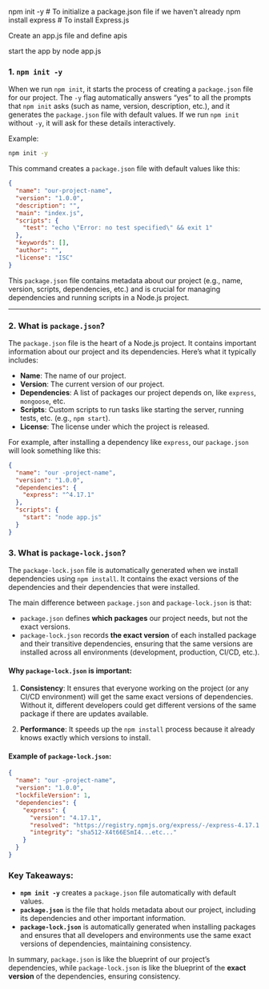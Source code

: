 npm init -y    # To initialize a package.json file if we haven't already
npm install express   # To install Express.js

Create an app.js file and define apis

 start the app by node app.js




### 1. **`npm init -y`**
When we run `npm init`, it starts the process of creating a `package.json` file for our  project. The `-y` flag automatically answers “yes” to all the prompts that `npm init` asks (such as name, version, description, etc.), and it generates the `package.json` file with default values. If we run `npm init` without `-y`, it will ask for these details interactively.

Example:

```bash
npm init -y
```

This command creates a `package.json` file with default values like this:

```json
{
  "name": "our-project-name",
  "version": "1.0.0",
  "description": "",
  "main": "index.js",
  "scripts": {
    "test": "echo \"Error: no test specified\" && exit 1"
  },
  "keywords": [],
  "author": "",
  "license": "ISC"
}
```

This `package.json` file contains metadata about our  project (e.g., name, version, scripts, dependencies, etc.) and is crucial for managing dependencies and running scripts in a Node.js project.

---

### 2. **What is `package.json`?**

The `package.json` file is the heart of a Node.js project. It contains important information about our  project and its dependencies. Here’s what it typically includes:

- **Name**: The name of our  project.
- **Version**: The current version of our  project.
- **Dependencies**: A list of packages our  project depends on, like `express`, `mongoose`, etc.
- **Scripts**: Custom scripts to run tasks like starting the server, running tests, etc. (e.g., `npm start`).
- **License**: The license under which the project is released.

For example, after installing a dependency like `express`, our  `package.json` will look something like this:

```json
{
  "name": "our -project-name",
  "version": "1.0.0",
  "dependencies": {
    "express": "^4.17.1"
  },
  "scripts": {
    "start": "node app.js"
  }
}
```

### 3. **What is `package-lock.json`?**

The `package-lock.json` file is automatically generated when we install dependencies using `npm install`. It contains the exact versions of the dependencies and their dependencies that were installed.

The main difference between `package.json` and `package-lock.json` is that:

- `package.json` defines **which packages** our  project needs, but not the exact versions.
- `package-lock.json` records **the exact version** of each installed package and their transitive dependencies, ensuring that the same versions are installed across all environments (development, production, CI/CD, etc.).

#### Why `package-lock.json` is important:

1. **Consistency**: It ensures that everyone working on the project (or any CI/CD environment) will get the same exact versions of dependencies. Without it, different developers could get different versions of the same package if there are updates available.
  
2. **Performance**: It speeds up the `npm install` process because it already knows exactly which versions to install.

#### Example of `package-lock.json`:
```json
{
  "name": "our -project-name",
  "version": "1.0.0",
  "lockfileVersion": 1,
  "dependencies": {
    "express": {
      "version": "4.17.1",
      "resolved": "https://registry.npmjs.org/express/-/express-4.17.1.tgz",
      "integrity": "sha512-X4t66ESmI4...etc..."
    }
  }
}
```

### Key Takeaways:

- **`npm init -y`** creates a `package.json` file automatically with default values.
- **`package.json`** is the file that holds metadata about our  project, including its dependencies and other important information.
- **`package-lock.json`** is automatically generated when installing packages and ensures that all developers and environments use the same exact versions of dependencies, maintaining consistency.

In summary, `package.json` is like the blueprint of our  project’s dependencies, while `package-lock.json` is like the blueprint of the **exact version** of the dependencies, ensuring consistency.
